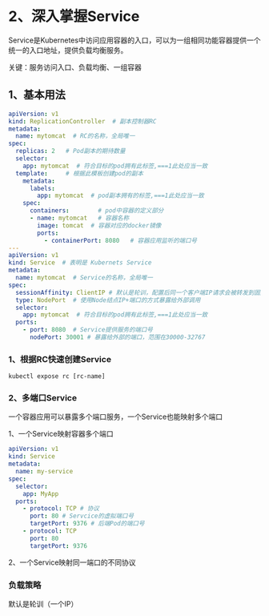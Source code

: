 # 2、深入掌握Service

Service是Kubernetes中访问应用容器的入口，可以为一组相同功能容器提供一个统一的入口地址，提供负载均衡服务。

关键：服务访问入口、负载均衡、一组容器



## 1、基本用法

~~~yaml
apiVersion: v1
kind: ReplicationController  # 副本控制器RC
metadata:
  name: mytomcat  # RC的名称，全局唯一
spec:
  replicas: 2   # Pod副本的期待数量
  selector:
    app: mytomcat  # 符合目标的pod拥有此标签,===1此处应当一致
  template:     # 根据此模板创建pod的副本
    metadata:
      labels:
        app: mytomcat  # pod副本拥有的标签,===1此处应当一致
    spec:
      containers:        # pod中容器的定义部分
      - name: mytomcat   # 容器名称
        image: tomcat  # 容器对应的docker镜像
        ports:
          - containerPort: 8080   # 容器应用监听的端口号
---
apiVersion: v1
kind: Service  # 表明是 Kubernets Service
metadata:
  name: mytomcat  # Service的名称，全局唯一
spec:
  sessionAffinity: ClientIP # 默认是轮训，配置后同一个客户端IP请求会被转发到固定Pod上
  type: NodePort  # 使用Node结点IP+端口的方式暴露给外部调用
  selector:
    app: mytomcat  # 符合目标的pod拥有此标签,===1此处应当一致
  ports:
    - port: 8080  # Service提供服务的端口号
      nodePort: 30001 # 暴露给外部的端口，范围在30000-32767
~~~



### 1、根据RC快速创建Service

~~~shell
kubectl expose rc [rc-name]
~~~



### 2、多端口Service

一个容器应用可以暴露多个端口服务，一个Service也能映射多个端口

1、一个Service映射容器多个端口

~~~yaml
apiVersion: v1
kind: Service
metadata:
  name: my-service
spec:
  selector:
    app: MyApp
  ports:
    - protocol: TCP # 协议
      port: 80 # Servcice的虚拟端口号
      targetPort: 9376 # 后端Pod的端口号
    - protocol: TCP
      port: 80
      targetPort: 9376
~~~



2、一个Service映射同一端口的不同协议



### 负载策略

默认是轮训（一个IP）
